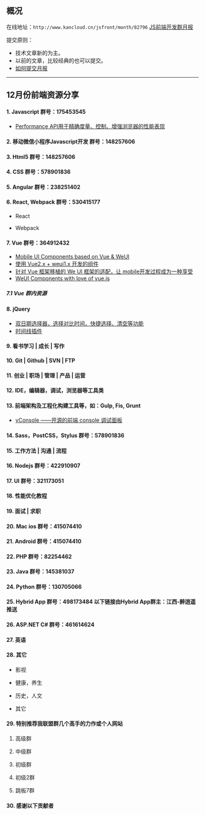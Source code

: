 ## 概况

在线地址：`http://www.kancloud.cn/jsfront/month/82796` [JS前端开发群月报](http://www.kancloud.cn/jsfront/month/82796)


提交原则：

- 技术文章新的为主。
- 以前的文章，比较经典的也可以提交。
- [如何提交月报](http://www.kancloud.cn/jsfront/month/227309)

---


## 12月份前端资源分享
#### 1. Javascript   群号：175453545
- [Performance API用于精确度量、控制、增强浏览器的性能表现](http://javascript.ruanyifeng.com/bom/performance.html)


#### 2. 移动微信小程序Javascript开发 群号：148257606

#### 3. Html5 群号：148257606

#### 4. CSS  群号：578901836

#### 5. Angular 群号：238251402

#### 6. React, Webpack 群号：530415177
- React


- Webpack



#### 7. Vue 群号：364912432
- [Mobile UI Components based on Vue & WeUI](https://github.com/airyland/vux)
- [使用 Vue2.x + weui1.x 开发的组件](https://github.com/tianyong90/we-vue)
- [针对 Vue 框架移植的 We UI 框架的适配，让 mobile开发过程成为一种享受](https://github.com/aidenZou/vue-weui)
- [WeUI Components with love of vue.js](https://github.com/adcentury/vue-weui)

##### 7.1 Vue 群内资源

#### 8. jQuery
- [双日期选择器，选择对比时间，快捷选择、清空等功能](https://github.com/zou12e/pickerDateRange)
- [时间线插件](https://www.jqueryscript.net/tags.php?/Timeline/)

#### 9. 看书学习 | 成长 | 写作

#### 10. Git | Github | SVN | FTP

#### 11. 创业 | 职场 | 管理 | 产品 | 运营

#### 12. IDE，编辑器，调试，浏览器等工具类

#### 13. 前端架构及工程化构建工具等，如：Gulp, Fis, Grunt
- [vConsole ——开源的前端 console 调试面板](https://www.qianduan.net/vconsole-open-source/)

#### 14. Sass，PostCSS，Stylus  群号：578901836

#### 15. 工作方法 | 沟通 | 流程

#### 16. Nodejs 群号：422910907


#### 17. UI 群号：321173051

#### 18. 性能优化教程

#### 19. 面试 | 求职

#### 20. Mac ios 群号：415074410

#### 21. Android 群号：415074410

#### 22. PHP 群号：82254462

#### 23. Java 群号：145381037

#### 24. Python 群号：130705066

#### 25. Hybrid App 群号：498173484 以下链接由Hybrid App群主：江西-醉逍遥推送

#### 26. ASP.NET C# 群号：461614624

#### 27. 英语

#### 28. 其它

- 影视


- 健康，养生


- 历史，人文


- 其它




#### 29. 特别推荐我联盟群几个高手的力作或个人网站

1. 高级群


2. 中级群

3. 初级群

4. 初级2群


5. 跳板7群


#### 30. 感谢以下贡献者

